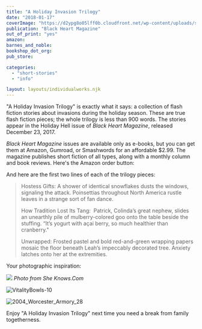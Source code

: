 ```yaml
---
title: "A Holiday Invasion Trilogy"
date: "2018-01-17"
coverImage: "https://d2ypg8o05lff0b.cloudfront.net/wp-content/uploads/sites/3/pages/BHM-Holiday-Hell-642x1024.png"
publication: "Black Heart Magazine"
out_of_print: "yes"
amazon:
barnes_and_noble:
bookshop_dot_org:
pub_store:

categories:
  - "short-stories"
  - "info"

layout: layouts/individualworks.njk
---
```


"A Holiday Invasion Trilogy" is exactly what it says: a collection of flash fiction stories about invasions during the holiday season. These are true flash fiction pieces; the whole trilogy is less than 900 words. The stories appear in the Holiday Hell issue of _Black Heart Magazine_, released December 23, 2017.

_Black Heart Magazine_ issues are available only as e-books, but you can get them at Amazon, Gumroad, or Smashwords for an affordable $2.99. The magazine publishes short fiction of all types, along with a monthly column and book reviews. Here's the Amazon order button:

And here are the first two lines of each of the trilogy pieces:

> Hostess Gifts: A shower of identical snowflakes dusts the windows, signaling the attack. Poinsettias throughout North America rustle leaves in a strange sort of fan dance.
>
> How Tradition Lost Its Tang:  Patrick, Colinda’s great nephew, slides an unearthly pile of mulberry-colored goo onto the table beside the stuffing. “It’s yogurt with açai berry, so much healthier than cranberry."
>
> Unwrapped: Frosted pastel and bold red-and-green wrapping papers mosaic the floor beneath Leah’s impeccably decorated tree. Anxiety latches onto her at the extremities.

Your photographic inspiration:

![](images/poinsettia-isolated.jpg) *Photo from She Knows.Com*

![VitalityBowls-10](https://d2ypg8o05lff0b.cloudfront.net/wp-content/uploads/sites/3/pages/VitalityBowls-10-500x386.jpg)

![2004_Worcester_Armory_28](https://d2ypg8o05lff0b.cloudfront.net/wp-content/uploads/sites/3/pages/2004_Worcester_Armory_28-333x500.jpg)

Enjoy "A Holiday Invasion Trilogy" next time you need a break from family togetherness.
